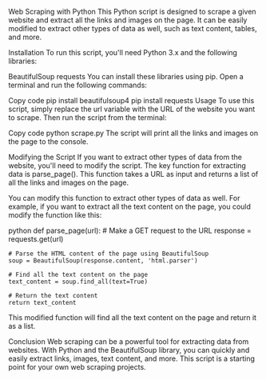 Web Scraping with Python
This Python script is designed to scrape a given website and extract all the links and images on the page. It can be easily modified to extract other types of data as well, such as text content, tables, and more.

Installation
To run this script, you'll need Python 3.x and the following libraries:

BeautifulSoup
requests
You can install these libraries using pip. Open a terminal and run the following commands:

Copy code
pip install beautifulsoup4
pip install requests
Usage
To use this script, simply replace the url variable with the URL of the website you want to scrape. Then run the script from the terminal:

Copy code
python scrape.py
The script will print all the links and images on the page to the console.

Modifying the Script
If you want to extract other types of data from the website, you'll need to modify the script. The key function for extracting data is parse_page(). This function takes a URL as input and returns a list of all the links and images on the page.

You can modify this function to extract other types of data as well. For example, if you want to extract all the text content on the page, you could modify the function like this:

python
def parse_page(url):
    # Make a GET request to the URL
    response = requests.get(url)

    # Parse the HTML content of the page using BeautifulSoup
    soup = BeautifulSoup(response.content, 'html.parser')

    # Find all the text content on the page
    text_content = soup.find_all(text=True)

    # Return the text content
    return text_content
This modified function will find all the text content on the page and return it as a list.

Conclusion
Web scraping can be a powerful tool for extracting data from websites. With Python and the BeautifulSoup library, you can quickly and easily extract links, images, text content, and more. This script is a starting point for your own web scraping projects.